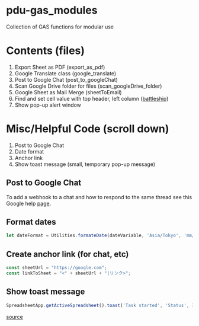 # pdu-gas_modules
Collection of GAS functions for modular use
# Contents (files)
1. Export Sheet as PDF (export_as_pdf)
2. Google Translate class (google_translate)
3. Post to Google Chat (post_to_googleChat)
4. Scan Google Drive folder for files (scan_googleDrive_folder)
5. Google Sheet as Mail Merge (sheetToEmail)
6. Find and set cell value with top header, left column ([battleship](https://en.wikipedia.org/wiki/Battleship_(game)))
7. Show pop-up alert window

# Misc/Helpful Code (scroll down)
1. Post to Google Chat
2. Date format
3. Anchor link
4. Show toast message (small, temporary pop-up message)

## Post to Google Chat
To add a webhook to a chat and how to respond to the same thread
see this Google help [page](https://developers.google.com/chat/how-tos/webhooks#apps-script).

## Format dates
```js
let dateFormat = Utilities.formateDate(dateVariable, 'Asia/Tokyo', 'mm/dd/yy');
```
## Create anchor link (for chat, etc)
```js
const sheetUrl = "https://google.com";
const linkToSheet = "<" + sheetUrl + "|リンク>";
```

## Show toast message
```js
SpreadsheetApp.getActiveSpreadsheet().toast('Task started', 'Status', 3);
```
[source](https://developers.google.com/apps-script/reference/spreadsheet/spreadsheet#toastmsg)
